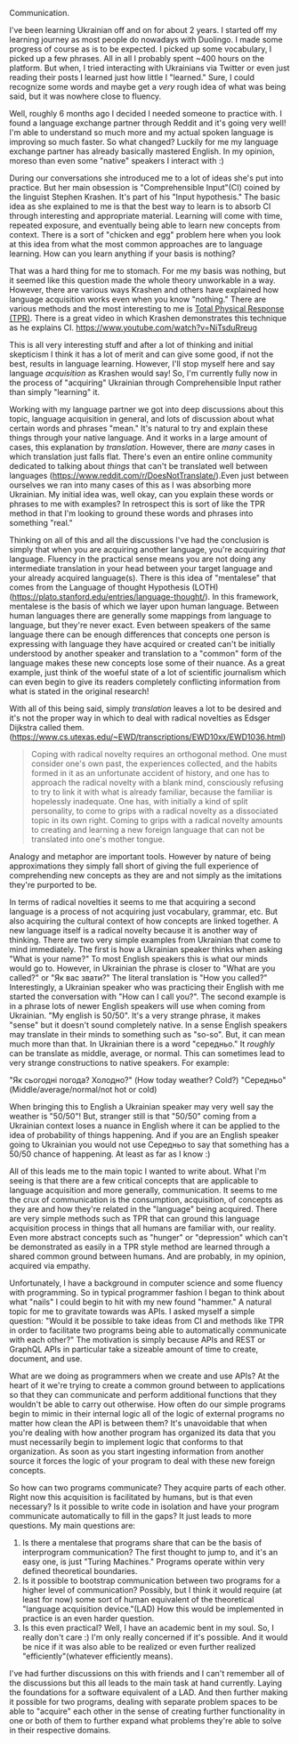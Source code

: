 Communication.

I've been learning Ukrainian off and on for about 2 years. I started off my learning journey as most people do nowadays with Duolingo. I made some progress of course as is to be expected. I picked up some vocabulary, I picked up a few phrases. All in all I probably spent ~400 hours on the platform. But when, I tried interacting with Ukrainians via Twitter or even just reading their posts I learned just how little I "learned." Sure, I could recognize some words and maybe get a *very* rough idea of what was being said, but it was nowhere close to fluency.

Well, roughly 6 months ago I decided I needed someone to practice with. I found a language exchange partner through Reddit and it's going very well! I'm able to understand so much more and my actual spoken language is improving so much faster. So what changed? Luckily for me my language exchange partner has already basically mastered English. In my opinion, moreso than even some "native" speakers I interact with :)

During our conversations she introduced me to a lot of ideas she's put into practice. But her main obsession is "Comprehensible Input"(CI) coined by the linguist Stephen Krashen. It's part of his "Input hypothesis." The basic idea as she explained to me is that the best way to learn is to absorb CI through interesting and appropriate material. Learning will come with time, repeated exposure, and eventually being able to learn new concepts from context. There is a sort of "chicken and egg" problem here when you look at this idea from what the most common approaches are to language learning. How can you learn anything if your basis is nothing?

That was a hard thing for me to stomach. For me my basis was nothing, but it seemed like this question made the whole theory unworkable in a way. However, there are various ways Krashen and others have explained how language acquisition works even when you know "nothing." There are various methods and the most interesting to me is [Total Physical Response (TPR)](https://en.wikipedia.org/wiki/Total_physical_response). There is a great video in which Krashen demonstrates this technique as he explains CI. https://www.youtube.com/watch?v=NiTsduRreug

This is all very interesting stuff and after a lot of thinking and initial skepticism I think it has a lot of merit and can give some good, if not the best, results in language learning. However, I'll stop myself here and say language *acquisition* as Krashen would say! So, I'm currently fully now in the process of "acquiring" Ukrainian through Comprehensible Input rather than simply "learning" it.

Working with my language partner we got into deep discussions about this topic, language acquisition in general, and lots of discussion about what certain words and phrases "mean." It's natural to try and explain these things through your native language. And it works in a large amount of cases, this explanation by *translation*. However, there are *many* cases in which translation just falls flat. There's even an entire online community dedicated to talking about *things* that can't be translated well between languages (https://www.reddit.com/r/DoesNotTranslate/).Even just between ourselves we ran into many cases of this as I was absorbing more Ukrainian. My initial idea was, well okay, can you explain these words or phrases to me with examples? In retrospect this is sort of like the TPR method in that I'm looking to ground these words and phrases into something "real."

Thinking on all of this and all the discussions I've had the conclusion is simply that when you are acquiring another language, you're acquiring *that* language. Fluency in the practical sense means you are not doing any intermediate translation in your head between your target language and your already acquired language(s). There is this idea of "mentalese" that comes from the Language of thought Hypothesis (LOTH)(https://plato.stanford.edu/entries/language-thought/). In this framework, mentalese is the basis of which we layer upon human language. Between human languages there are generally some mappings from language to language, but they're never exact. Even between speakers of the same language there can be enough differences that concepts one person is expressing with language they have acquired or created can't be initially understood by another speaker and translation to a "common" form of the language makes these new concepts lose some of their nuance. As a great example, just think of the woeful state of a lot of scientific journalism which can even begin to give its readers completely conflicting information from what is stated in the original research!

With all of this being said, simply *translation* leaves a lot to be desired and it's not the proper way in which to deal with radical novelties as Edsger Dijkstra called them. (https://www.cs.utexas.edu/~EWD/transcriptions/EWD10xx/EWD1036.html)


>Coping with radical novelty requires an orthogonal method. One must consider one's own past, the experiences collected, and the habits formed in it as an unfortunate accident of history, and one has to approach the radical novelty with a blank mind, consciously refusing to try to link it with what is already familiar, because the familiar is hopelessly inadequate. One has, with initially a kind of split personality, to come to grips with a radical novelty as a dissociated topic in its own right. Coming to grips with a radical novelty amounts to creating and learning a new foreign language that can not be translated into one's mother tongue.


Analogy and metaphor are important tools. However by nature of being approximations they simply fall short of giving the full experience of comprehending new concepts as they are and not simply as the imitations they're purported to be.

In terms of radical novelties it seems to me that acquiring a second language is a process of not acquiring just vocabulary, grammar, etc. But also acquiring the cultural context of how concepts are linked together. A new language itself is a radical novelty because it is another way of thinking. There are two very simple examples from Ukrainian that come to mind immediately. The first is how a Ukrainian speaker thinks when asking "What is your name?" To most English speakers this is what our minds would go to. However, in Ukrainian the phrase is closer to "What are you called?" or "Як вас звати?" The literal translation is "How you called?" Interestingly, a Ukrainian speaker who was practicing their English with me started the conversation with "How can I call you?". The second example is in a phrase lots of newer English speakers will use when coming from Ukrainian. "My english is 50/50". It's a very strange phrase, it makes "sense" but it doesn't sound completely native. In a sense English speakers may translate in their minds to something such as "so-so". But, it can mean much more than that. In Ukrainian there is a word "середньо." It *roughly* can be translate as middle, average, or normal. This can sometimes lead to very strange constructions to native speakers. For example:

"Як сьогодні погода? Холодно?" (How today weather? Cold?)
"Середньо" (Middle/average/normal/not hot or cold)

When bringing this to English a Ukrainian speaker may very well say the weather is "50/50"! But, stranger still is that "50/50" coming from a Ukrainian context loses a nuance in English where it can be applied to the idea of probability of things happening. And if you are an English speaker going to Ukrainian you would not use Середньо to say that something has a 50/50 chance of happening. At least as far as I know :)

All of this leads me to the main topic I wanted to write about. What I'm seeing is that there are a few critical concepts that are applicable to language acquisition and more generally, communication. It seems to me the crux of communication is the consumption, acquisition, of concepts as they are and how they're related in the "language" being acquired. There are very simple methods such as TPR that can ground this language acquisition process in things that all humans are familiar with, our reality. Even more abstract concepts such as "hunger" or "depression" which can't be demonstrated as easily in a TPR style method are learned through a shared common ground between humans. And are probably, in my opinion, acquired via empathy.

Unfortunately, I have a background in computer science and some fluency with programming. So in typical programmer fashion I began to think about what "nails" I could begin to hit with my new found "hammer." A natural topic for me to gravitate towards was APIs. I asked myself a simple question: "Would it be possible to take ideas from CI and methods like TPR in order to facilitate two programs being able to automatically communicate with each other?" The motivation is simply because APIs and REST or GraphQL APIs in particular take a sizeable amount of time to create, document, and use.

What are we doing as programmers when we create and use APIs? At the heart of it we're trying to create a common ground between to applications so that they can communicate and perform additional functions that they wouldn't be able to carry out otherwise. How often do our simple programs begin to mimic in their internal logic all of the logic of external programs no matter how clean the API is between them? It's unavoidable that when you're dealing with how another program has organized its data that you must necessarily begin to implement logic that conforms to that organization. As soon as you start ingesting information from another source it forces the logic of your program to deal with these new foreign concepts.

So how can two programs communicate? They acquire parts of each other. Right now this acquisition is facilitated by humans, but is that even necessary? Is it possible to write code in isolation and have your program communicate automatically to fill in the gaps? It just leads to more questions. My main questions are:

1. Is there a mentalese that programs share that can be the basis of interprogram communication? The first thought to jump to, and it's an easy one, is just "Turing Machines." Programs operate within very defined theoretical boundaries.
2. Is it possible to bootstrap communication between two programs for a higher level of communication? Possibly, but I think it would require (at least for now) some sort of human equivalent of the theoretical "language acquisition device."(LAD) How this would be implemented in practice is an even harder question.
3. Is this even practical? Well, I have an academic bent in my soul. So, I really don't care :) I'm only really concerned if it's possible. And it would be nice if it was also able to be realized or even further realized "efficiently"(whatever efficiently means).

I've had further discussions on this with friends and I can't remember all of the discussions but this all leads to the main task at hand currently. Laying the foundations for a software equivalent of a LAD. And then further making it possible for two programs, dealing with separate problem spaces to be able to "acquire" each other in the sense of creating further functionality in one or both of them to further expand what problems they're able to solve in their respective domains.





